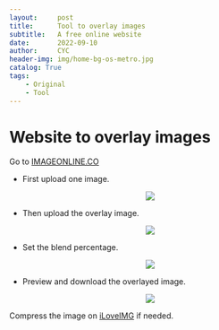 ```yaml
---
layout:     post
title:      Tool to overlay images
subtitle:   A free online website
date:       2022-09-10
author:     CYC
header-img: img/home-bg-os-metro.jpg
catalog: True
tags:
    - Original
    - Tool
---
```


# Website to overlay images

Go to [IMAGEONLINE.CO](https://overlay.imageonline.co)

- First upload one image.
<div align=center><img src="../../../../img/post_img/post1-uom.jpg"/></div>

- Then upload the overlay image.
<div align=center><img src="../../../../img/post_img/post4-all-black.png"/></div>

- Set the blend percentage.
<div align=center><img src="../../../../img/post_img/post4-screenshot.png"/></div>

- Preview and download the overlayed image.
<div align=center><img src="../../../../img/post_img/post4-uom-overlay.jpg"/></div>

Compress the image on [iLoveIMG](https://www.iloveimg.com) if needed.